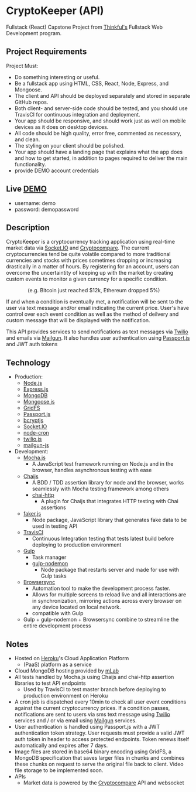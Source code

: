 # CryptoKeeper (API)
Fullstack (React) Capstone Project from [Thinkful's](https://www.thinkful.com/) Fullstack Web Development program. 

## Project Requirements

Project Must:

* Do something interesting or useful.
* Be a fullstack app using HTML, CSS, React, Node, Express, and Mongoose.
* The client and API should be deployed separately and stored in separate GitHub repos.
* Both client- and server-side code should be tested, and you should use TravisCI for continuous integration and deployment.
* Your app should be responsive, and should work just as well on mobile devices as it does on desktop devices.
* All code should be high quality, error free, commented as necessary, and clean.
* The styling on your client should be polished.
* Your app should have a landing page that explains what the app does and how to get started, in addition to pages required to deliver the main functionality.
* provide DEMO account credentials

## Live [DEMO](https://www.cryptokeeper.co/)
* username: demo
* password: demopassword

## Description
CryptoKeeper is a cryptocurrency tracking application using real-time market data via [Socket.IO](https://socket.io/) and [Cryptocompare](https://www.cryptocompare.com/). The current cryptocurrencies tend be quite volatile compared to more traditional currencies and stocks with prices sometimes dropping or increasing drastically in a matter of hours. By registering for an account, users can overcome the uncertaintity of keeping up with the market by creating custom events to monitor a given currency for a specific condition.

&nbsp;&nbsp;&nbsp;&nbsp;&nbsp;&nbsp;&nbsp;&nbsp;&nbsp;&nbsp;&nbsp;&nbsp;&nbsp;&nbsp;
(e.g. Bitcoin just reached $12k, Ethereum dropped 5%) 

If and when a condition is eventually met, a notification will be sent to the user via text message and/or email indicating the current price. User's have control over each event condition as well as the method of deilvery and custom message that will be displayed with the notification.

This API provides services to send notifications as text messages via [Twilio](https://www.twilio.com/) and emails via [Mailgun](https://www.mailgun.com/). It also handles user authentication using [Passport.js](http://passportjs.org/docs) and JWT auth tokens

## Technology
* Production: 
    * [Node.js](https://nodejs.org/en/)
    * [Express.js](https://expressjs.com/)
    * [MongoDB](https://www.mongodb.com/)
    * [Mongoose.js](http://mongoosejs.com/)
    * [GridFS](https://docs.mongodb.com/manual/core/gridfs/)
    * [Passport.js](http://passportjs.org/docs)
    * [bcryptjs](https://www.npmjs.com/package/bcryptjs)
    * [Socket.IO](https://socket.io/)
    * [node-cron](https://github.com/kelektiv/node-cron)
    * [twilio.js](https://www.npmjs.com/package/twilio)
    * [mailgun-js](https://www.npmjs.com/package/mailgun-js)
* Development:
    * [Mocha.js](https://mochajs.org/)
        * A JavaScript test framework running on Node.js and in the browser, handles asynchronous testing with ease
    * [Chaijs](http://chaijs.com/)
        * A BDD / TDD assertion library for node and the browser, works seamlessly with Mocha testing framework among others
        * [chai-http](http://chaijs.com/plugins/chai-http/) 
            * A plugin for Chaijs that integrates HTTP testing with Chai assertions
    * [faker.js](https://github.com/marak/Faker.js/)
        * Node package, JavaScript library that generates fake data to be used in testing API
    * [TravisCI](https://travis-ci.org/)
        * Continuous Integration testing that tests latest build before deploying to production environment
    * [Gulp](https://gulpjs.com/)
        * Task manager
        * [gulp-nodemon](https://www.npmjs.com/package/gulp-nodemon) 
            * Node package that restarts server and made for use with Gulp tasks
    * [Browsersync](https://www.browsersync.io/)
        * Automation tool to make the development process faster. 
        * Allows for multiple screens to reload live and all interactions are in synchronization, mirroring actions across every browser on any device located on local network.
        * compatible with Gulp
    * Gulp + gulp-nodemon + Browsersync combine to streamline the entire development process


## Notes
* Hosted on [Heroku](https://heroku.com/)'s Cloud Application Platform 
    * (PaaS) platform as a service
* Cloud MongoDB hosting provided by [mLab](https://mlab.com/)
* All tests handled by Mocha.js using Chaijs and chai-http assertion libraries to test API endpoints
    * Used by TravisCI to test master branch before deploying to production environment on Heroku
* A cron job is dispatched every 10min to check all user event conditions against the current cryptocurrency prices. If a condition passes, notifications are sent to users via sms text message using [Twilio](https://www.twilio.com/)  services and / or via email using [Mailgun](https://www.mailgun.com/) services.
* User authentication is handled using Passport.js with a JWT authentication token strategy. User requests must provide a valid JWT auth token in header to access protected endpoints. Token renews itself automatically and expires after 7 days.
* Image files are stored in base64 binary encoding using GridFS, a MongoDB specification that saves larger files in chunks and combines these chunks on request to serve the original file back to client. Video file storage to be implemented soon.
* APIs
  * Market data is powered by the [Cryptocompare](https://www.cryptocompare.com/) API and websocket